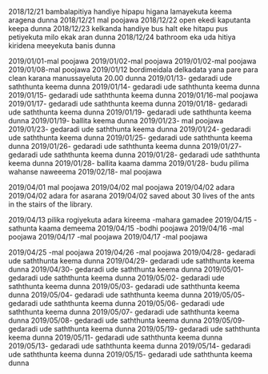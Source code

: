 2018/12/21 bambalapitiya handiye hipapu higana lamayekuta keema aragena dunna
2018/12/21 mal poojawa
2018/12/22 open ekedi kaputanta keepa dunna
2018/12/23 kelkanda handiye bus halt eke hitapu pus petiyekuta milo ekak aran dunna
2018/12/24 bathroom eka uda hitiya kiridena meeyekuta banis dunna

2019/01/01-mal poojawa
2019/01/02-mal poojawa
2019/01/02-mal poojawa
2019/01/08-mal poojawa
2019/01/12 bordimeidala delkadata yana pare para clean karana manussayeluta 20.00 dunna
2019/01/13- gedaradi ude saththunta keema dunna
2019/01/14- gedaradi ude saththunta keema dunna
2019/01/15- gedaradi ude saththunta keema dunna
2019/01/16-mal poojawa
2019/01/17- gedaradi ude saththunta keema dunna
2019/01/18- gedaradi ude saththunta keema dunna
2019/01/19- gedaradi ude saththunta keema dunna
2019/01/19- ballita keema dunna
2019/01/23- mal poojawa
2019/01/23- gedaradi ude saththunta keema dunna
2019/01/24- gedaradi ude saththunta keema dunna
2019/01/25- gedaradi ude saththunta keema dunna
2019/01/26- gedaradi ude saththunta keema dunna
2019/01/27- gedaradi ude saththunta keema dunna
2019/01/28- gedaradi ude saththunta keema dunna
2019/01/28- ballita kaama damma
2019/01/28- budu pilima wahanse naweeema
2019/02/18- mal poojawa



2019/04/01 mal poojawa
2019/04/02 mal poojawa
2019/04/02 adara
2019/04/02 adara for asarana
2019/04/02 saved about 30 lives of the ants in the stairs of the library.

2019/04/13 pilika rogiyekuta adara kireema -mahara gamadee
2019/04/15 - sathunta kaama demeema
2019/04/15 -bodhi poojawa
2019/04/16 -mal poojawa
2019/04/17 -mal poojawa
2019/04/17 -mal poojawa

2019/04/25 -mal poojawa
2019/04/26 -mal poojawa
2019/04/28- gedaradi ude saththunta keema dunna
2019/04/29- gedaradi ude saththunta keema dunna
2019/04/30- gedaradi ude saththunta keema dunna
2019/05/01- gedaradi ude saththunta keema dunna
2019/05/02- gedaradi ude saththunta keema dunna
2019/05/03- gedaradi ude saththunta keema dunna
2019/05/04- gedaradi ude saththunta keema dunna
2019/05/05- gedaradi ude saththunta keema dunna
2019/05/06- gedaradi ude saththunta keema dunna
2019/05/07- gedaradi ude saththunta keema dunna
2019/05/08- gedaradi ude saththunta keema dunna
2019/05/09- gedaradi ude saththunta keema dunna
2019/05/19- gedaradi ude saththunta keema dunna
2019/05/11- gedaradi ude saththunta keema dunna
2019/05/13- gedaradi ude saththunta keema dunna
2019/05/14- gedaradi ude saththunta keema dunna
2019/05/15- gedaradi ude saththunta keema dunna

